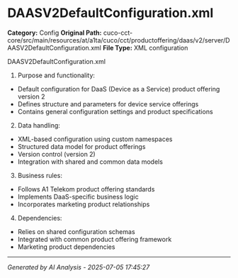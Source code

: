 # DAASV2DefaultConfiguration.xml

**Category:** Config
**Original Path:** cuco-cct-core/src/main/resources/at/a1ta/cuco/cct/productoffering/daas/v2/server/DAASV2DefaultConfiguration.xml
**File Type:** XML configuration

DAASV2DefaultConfiguration.xml
1. Purpose and functionality:
- Default configuration for DaaS (Device as a Service) product offering version 2
- Defines structure and parameters for device service offerings
- Contains general configuration settings and product specifications

2. Data handling:
- XML-based configuration using custom namespaces
- Structured data model for product offerings
- Version control (version 2)
- Integration with shared and common data models

3. Business rules:
- Follows A1 Telekom product offering standards
- Implements DaaS-specific business logic
- Incorporates marketing product relationships

4. Dependencies:
- Relies on shared configuration schemas
- Integrated with common product offering framework
- Marketing product dependencies

---
*Generated by AI Analysis - 2025-07-05 17:45:27*
